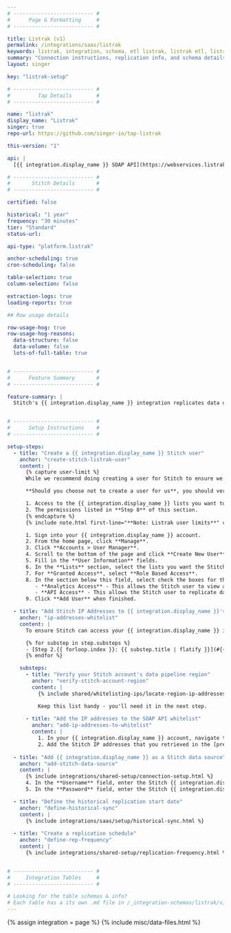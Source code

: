 ```yaml
---
# -------------------------- #
#      Page & Formatting     #
# -------------------------- #

title: Listrak (v1)
permalink: /integrations/saas/listrak
keywords: listrak, integration, schema, etl listrak, listrak etl, listrak schema
summary: "Connection instructions, replication info, and schema details for Stitch's Listrak integration."
layout: singer

key: "listrak-setup"

# -------------------------- #
#         Tap Details        #
# -------------------------- #

name: "listrak"
display_name: "Listrak"
singer: true 
repo-url: https://github.com/singer-io/tap-listrak

this-version: "1"

api: |
  [{{ integration.display_name }} SOAP API](https://webservices.listrak.com/SoapWSDL.aspx){:target="new"}

# -------------------------- #
#       Stitch Details       #
# -------------------------- #

certified: false

historical: "1 year"
frequency: "30 minutes"
tier: "Standard"
status-url: 

api-type: "platform.listrak"

anchor-scheduling: true
cron-scheduling: false

table-selection: true
column-selection: false

extraction-logs: true
loading-reports: true

## Row usage details

row-usage-hog: true
row-usage-hog-reasons:
  data-structure: false
  data-volume: false
  lots-of-full-table: true


# -------------------------- #
#      Feature Summary       #
# -------------------------- #

feature-summary: |
  Stitch's {{ integration.display_name }} integration replicates data using the {{ integration.api | flatify | strip }}. Refer to the [Schema](#schema) section for a list of objects available for replication.


# -------------------------- #
#      Setup Instructions    #
# -------------------------- #

setup-steps:
  - title: "Create a {{ integration.display_name }} Stitch user"
    anchor: "create-stitch-listrak-user"
    content: |
      {% capture user-limit %}
      While we recommend doing creating a user for Stitch to ensure we're visible in any logs or audits, it may not be feasible as {{ integration.display_name }} limits each account to five users.

      **Should you choose not to create a user for us**, you should verify that the user who creates the integration in Stitch has:

      1. Access to the {{ integration.display_name }} lists you want to replicate, and
      2. The permissions listed in **Step 8** of this section.
      {% endcapture %}
      {% include note.html first-line="**Note: Listrak user limits**" content=user-limit %}

      1. Sign into your {{ integration.display_name }} account.
      2. From the home page, click **Manage**.
      3. Click **Accounts > User Manager**.
      4. Scroll to the bottom of the page and click **Create New User**.
      5. Fill in the **User Information** fields.
      6. In the **Lists** section, select the lists you want the Stitch user to have access to. **Note**: Stitch will only be able to replicate data for lists that it is able to access.
      7. For **Granted Access**, select **Role Based Access**.
      8. In the section below this field, select check the boxes for the following permissions:
         - **Analytics Access** - This allows the Stitch user to view analytics for messages, contacts, and lists for available lists.
         - **API Access** - This allows the Stitch user to replicate data from your {{ integration.display_name }} using the {{ integration.display_name }} API.
      9. Click **Add User** when finished.

  - title: "Add Stitch IP Addresses to {{ integration.display_name }}'s SOAP API whitelist"
    anchor: "ip-addresses-whitelist"  
    content: |
      To ensure Stitch can access your {{ integration.display_name }} instance, you'll need to whitelist Stitch's IP addresses.

      {% for substep in step.substeps %}
      - [Step 2.{{ forloop.index }}: {{ substep.title | flatify }}](#{{ substep.anchor }})
      {% endfor %}

    substeps:
      - title: "Verify your Stitch account's data pipeline region"
        anchor: "verify-stitch-account-region"
        content: |
          {% include shared/whitelisting-ips/locate-region-ip-addresses.html %}

          Keep this list handy - you'll need it in the next step.
      
      - title: "Add the IP addresses to the SOAP API whitelist"
        anchor: "add-ip-addresses-to-whitelist"
        content: |
          1. In your {{ integration.display_name }} account, navigate to **Manage > Accounts > SOAP API IP Authorization**.
          2. Add the Stitch IP addresses that you retrieved in the [previous step](#verify-stitch-account-region).
  
  - title: "Add {{ integration.display_name }} as a Stitch data source"
    anchor: "add-stitch-data-source"
    content: |
      {% include integrations/shared-setup/connection-setup.html %}
      4. In the **Username** field, enter the Stitch {{ integration.display_name }} user's username.
      5. In the **Password** field, enter the Stitch {{ integration.display_name }} user's password.

  - title: "Define the historical replication start date"
    anchor: "define-historical-sync"
    content: |
      {% include integrations/saas/setup/historical-sync.html %}
  
  - title: "Create a replication schedule"
    anchor: "define-rep-frequency"
    content: |
      {% include integrations/shared-setup/replication-frequency.html %}


# -------------------------- #
#     Integration Tables     #
# -------------------------- #

# Looking for the table schemas & info?
# Each table has a its own .md file in /_integration-schemas/listrak/v1
---
```

{% assign integration = page %}
{% include misc/data-files.html %}